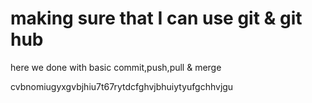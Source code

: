 # making sure that I can use git & git hub

here we done with basic commit,push,pull & merge 

cvbnomiugyxgvbjhiu7t67rytdcfghvjbhuiytyufgchhvjgu